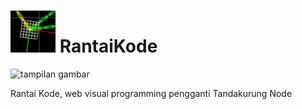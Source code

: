 # ![icon](img/RK0.png) RantaiKode
  
![tampilan gambar]()  
  
Rantai Kode, web visual programming 
pengganti Tandakurung Node  
